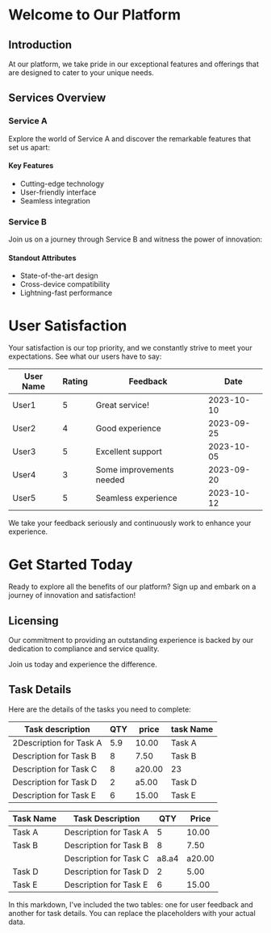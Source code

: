 # Welcome to Our Platform

## Introduction

At our platform, we take pride in our exceptional features and offerings that are designed to cater to your unique needs.

## Services Overview

### Service A

Explore the world of Service A and discover the remarkable features that set us apart:

#### Key Features

- Cutting-edge technology
- User-friendly interface
- Seamless integration

### Service B

Join us on a journey through Service B and witness the power of innovation:

#### Standout Attributes

- State-of-the-art design
- Cross-device compatibility
- Lightning-fast performance

# User Satisfaction

Your satisfaction is our top priority, and we constantly strive to meet your expectations. See what our users have to say:

| User Name | Rating | Feedback                 | Date       |
| --------- | ------ | ------------------------ | ---------- |
| User1     | 5      | Great service!           | 2023-10-10 |
| User2     | 4      | Good experience          | 2023-09-25 |
| User3     | 5      | Excellent support        | 2023-10-05 |
| User4     | 3      | Some improvements needed | 2023-09-20 |
| User5     | 5      | Seamless experience      | 2023-10-12 |

We take your feedback seriously and continuously work to enhance your experience.

# Get Started Today

Ready to explore all the benefits of our platform? Sign up and embark on a journey of innovation and satisfaction!

## Licensing

Our commitment to providing an outstanding experience is backed by our dedication to compliance and service quality.

Join us today and experience the difference.

## Task Details

Here are the details of the tasks you need to complete:

| Task                                           description       | QTY | price | task Name |
| ---------------------- | --- | ----- | --------- |
| 2Description for Task A | 5.9   | 10.00 | Task A    |
| Description for Task B | 8   | 7.50  | Task B    |
| Description for Task C | 8   | a20.00 | 23    |
| Description for Task D | 2   | a5.00  | Task D    |
| Description for Task E | 6   | 15.00 | Task E    |

| Task Name | Task Description       | QTY | Price |
| --------- | ---------------------- | --- | ----- |
| Task A    | Description for Task A | 5   | 10.00 |
| Task B    | Description for Task B | 8   | 7.50  |
|           | Description for Task C | a8.a4   | a20.00 |
| Task D    | Description for Task D | 2   | 5.00  |
| Task E    | Description for Task E | 6   | 15.00 |

In this markdown, I've included the two tables: one for user feedback and another for task details. You can replace the placeholders with your actual data.

